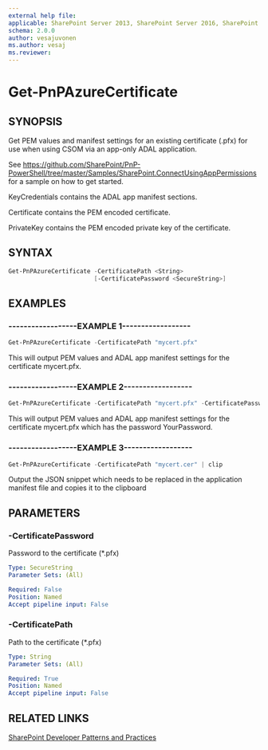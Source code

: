```yaml
---
external help file:
applicable: SharePoint Server 2013, SharePoint Server 2016, SharePoint Online
schema: 2.0.0
author: vesajuvonen
ms.author: vesaj
ms.reviewer:
---
```

# Get-PnPAzureCertificate

## SYNOPSIS
Get PEM values and manifest settings for an existing certificate (.pfx) for use when using CSOM via an app-only ADAL application.

See https://github.com/SharePoint/PnP-PowerShell/tree/master/Samples/SharePoint.ConnectUsingAppPermissions for a sample on how to get started.

KeyCredentials contains the ADAL app manifest sections.

Certificate contains the PEM encoded certificate.

PrivateKey contains the PEM encoded private key of the certificate.

## SYNTAX 

```powershell
Get-PnPAzureCertificate -CertificatePath <String>
                        [-CertificatePassword <SecureString>]
```

## EXAMPLES

### ------------------EXAMPLE 1------------------
```powershell
Get-PnPAzureCertificate -CertificatePath "mycert.pfx"
```

This will output PEM values and ADAL app manifest settings for the certificate mycert.pfx.

### ------------------EXAMPLE 2------------------
```powershell
Get-PnPAzureCertificate -CertificatePath "mycert.pfx" -CertificatePassword (ConvertTo-SecureString -String "YourPassword" -AsPlainText -Force)
```

This will output PEM values and ADAL app manifest settings for the certificate mycert.pfx which has the password YourPassword.

### ------------------EXAMPLE 3------------------
```powershell
Get-PnPAzureCertificate -CertificatePath "mycert.cer" | clip
```

Output the JSON snippet which needs to be replaced in the application manifest file and copies it to the clipboard

## PARAMETERS

### -CertificatePassword
Password to the certificate (*.pfx)

```yaml
Type: SecureString
Parameter Sets: (All)

Required: False
Position: Named
Accept pipeline input: False
```

### -CertificatePath
Path to the certificate (*.pfx)

```yaml
Type: String
Parameter Sets: (All)

Required: True
Position: Named
Accept pipeline input: False
```

## RELATED LINKS

[SharePoint Developer Patterns and Practices](http://aka.ms/sppnp)
